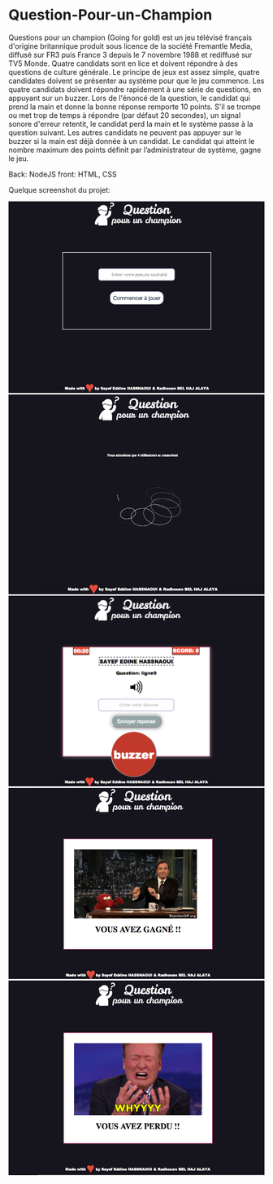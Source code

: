# Question-Pour-un-Champion
Questions pour un champion (Going for gold) est un jeu télévisé français d'origine britannique produit sous licence de la société Fremantle Media, diffusé sur FR3 puis France 3 depuis le 7 novembre 1988 et rediffusé sur TV5 Monde.
Quatre candidats sont en lice et doivent répondre à des questions de culture générale.
Le principe de jeux est assez simple, quatre candidates doivent se présenter au système pour que le jeu commence.
Les quatre candidats doivent répondre rapidement à une série de questions, en appuyant sur un buzzer. Lors de l'énoncé de la question, le candidat qui prend la main et donne la bonne réponse remporte 10 points. S'il se trompe ou met trop de temps à répondre (par défaut 20 secondes), un signal sonore d'erreur retentit, le candidat perd la main et le système passe à la question suivant. Les autres candidats ne peuvent pas appuyer sur le buzzer si la main est déjà donnée à un candidat.
Le candidat qui atteint le nombre maximum des points définit par l’administrateur de système, gagne le jeu.


Back: NodeJS
front: HTML, CSS


Quelque screenshot du projet:

![Screenshot](SC1.png)
![Screenshot](SC2.png)
![Screenshot](SC3.png)
![Screenshot](SC4.png)
![Screenshot](SC5.png)
